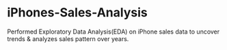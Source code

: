 # iPhones-Sales-Analysis
Performed Exploratory Data Analysis(EDA) on iPhone sales data to uncover trends &amp; analyzes sales pattern over years.
